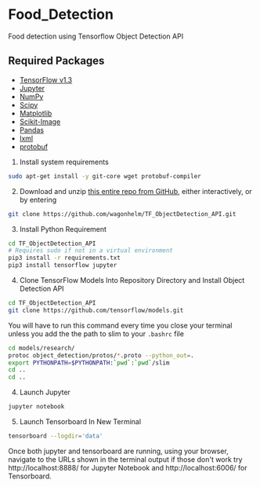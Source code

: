 # Food_Detection
Food detection using Tensorflow Object Detection API

## Required Packages
* [TensorFlow v1.3](http://www.tensorflow.org/)
* [Jupyter](http://jupyter.org/)
* [NumPy](http://www.numpy.org/)
* [Scipy](https://www.scipy.org/)
* [Matplotlib](http://matplotlib.org/)
* [Scikit-Image](http://scikit-image.org/)
* [Pandas](http://pandas.pydata.org/)
* [lxml](http://lxml.de/)
* [protobuf](https://github.com/google/protobuf)

1. Install system requirements

```bash
sudo apt-get install -y git-core wget protobuf-compiler 
```
2. Download and unzip [this entire repo from GitHub](https://github.com/wagonhelm/TF_ObjectDetection_API), either interactively, or by entering

```bash
git clone https://github.com/wagonhelm/TF_ObjectDetection_API.git
```

3. Install Python Requirement

```bash
cd TF_ObjectDetection_API
# Requires sudo if not in a virtual environment
pip3 install -r requirements.txt
pip3 install tensorflow jupyter
```
4. Clone TensorFlow Models Into Repository Directory and Install Object Detection API

```bash
cd TF_ObjectDetection_API
git clone https://github.com/tensorflow/models.git
```

You will have to run this command every time you close your terminal unless you add the the path to slim to your `.bashrc` file

```bash
cd models/research/
protoc object_detection/protos/*.proto --python_out=.
export PYTHONPATH=$PYTHONPATH:`pwd`:`pwd`/slim
cd ..
cd ..
```

4. Launch Jupyter
```bash
jupyter notebook
```
5. Launch Tensorboard In New Terminal
```bash
tensorboard --logdir='data'
```
Once both jupyter and tensorboard are running, using your browser, navigate to the URLs shown in the terminal output if those don't work  try http://localhost:8888/ for Jupyter Notebook and http://localhost:6006/ for Tensorboard.


    

